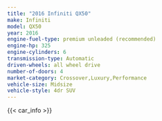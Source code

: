 ```yaml
---
title: "2016 Infiniti QX50"
make: Infiniti
model: QX50
year: 2016
engine-fuel-type: premium unleaded (recommended)
engine-hp: 325
engine-cylinders: 6
transmission-type: Automatic
driven-wheels: all wheel drive
number-of-doors: 4
market-category: Crossover,Luxury,Performance
vehicle-size: Midsize
vehicle-style: 4dr SUV
---
```


{{< car_info >}}
